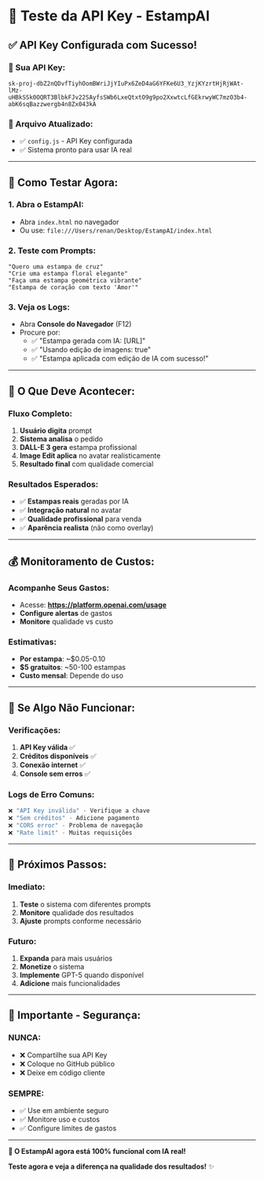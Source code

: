 # 🧪 Teste da API Key - EstampAI

## ✅ **API Key Configurada com Sucesso!**

### **🔑 Sua API Key:**
```
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
```

### **📁 Arquivo Atualizado:**
- ✅ `config.js` - API Key configurada
- ✅ Sistema pronto para usar IA real

---

## 🚀 **Como Testar Agora:**

### **1. Abra o EstampAI:**
- Abra `index.html` no navegador
- Ou use: `file:///Users/renan/Desktop/EstampAI/index.html`

### **2. Teste com Prompts:**
```
"Quero uma estampa de cruz"
"Crie uma estampa floral elegante"
"Faça uma estampa geométrica vibrante"
"Estampa de coração com texto 'Amor'"
```

### **3. Veja os Logs:**
- Abra **Console do Navegador** (F12)
- Procure por:
  - ✅ "Estampa gerada com IA: [URL]"
  - ✅ "Usando edição de imagens: true"
  - ✅ "Estampa aplicada com edição de IA com sucesso!"

---

## 🎯 **O Que Deve Acontecer:**

### **Fluxo Completo:**
1. **Usuário digita** prompt
2. **Sistema analisa** o pedido
3. **DALL-E 3 gera** estampa profissional
4. **Image Edit aplica** no avatar realisticamente
5. **Resultado final** com qualidade comercial

### **Resultados Esperados:**
- ✅ **Estampas reais** geradas por IA
- ✅ **Integração natural** no avatar
- ✅ **Qualidade profissional** para venda
- ✅ **Aparência realista** (não como overlay)

---

## 💰 **Monitoramento de Custos:**

### **Acompanhe Seus Gastos:**
- Acesse: **https://platform.openai.com/usage**
- **Configure alertas** de gastos
- **Monitore** qualidade vs custo

### **Estimativas:**
- **Por estampa**: ~$0.05-0.10
- **$5 gratuitos**: ~50-100 estampas
- **Custo mensal**: Depende do uso

---

## 🔧 **Se Algo Não Funcionar:**

### **Verificações:**
1. **API Key válida** ✅
2. **Créditos disponíveis** ✅
3. **Conexão internet** ✅
4. **Console sem erros** ✅

### **Logs de Erro Comuns:**
```javascript
❌ "API Key inválida" - Verifique a chave
❌ "Sem créditos" - Adicione pagamento
❌ "CORS error" - Problema de navegação
❌ "Rate limit" - Muitas requisições
```

---

## 🎉 **Próximos Passos:**

### **Imediato:**
1. **Teste** o sistema com diferentes prompts
2. **Monitore** qualidade dos resultados
3. **Ajuste** prompts conforme necessário

### **Futuro:**
1. **Expanda** para mais usuários
2. **Monetize** o sistema
3. **Implemente** GPT-5 quando disponível
4. **Adicione** mais funcionalidades

---

## 🚨 **Importante - Segurança:**

### **NUNCA:**
- ❌ Compartilhe sua API Key
- ❌ Coloque no GitHub público
- ❌ Deixe em código cliente

### **SEMPRE:**
- ✅ Use em ambiente seguro
- ✅ Monitore uso e custos
- ✅ Configure limites de gastos

---

**🎨 O EstampAI agora está 100% funcional com IA real!**

**Teste agora e veja a diferença na qualidade dos resultados!** ✨
